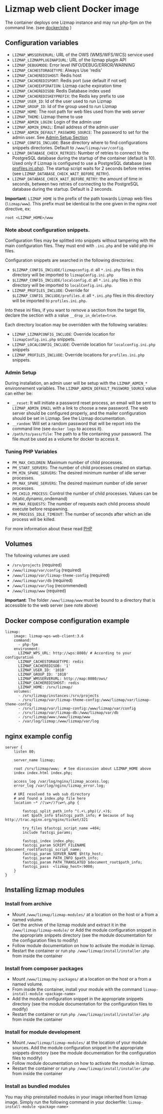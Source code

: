 # Lizmap web client Docker image

The container deploys one Lizmap instance and may run php-fpm on the command line.
(see [docker/php](https://hub.docker.com/_/php/) )


## Configuration variables

- `LIZMAP_WMSSERVERURL`: URL of the OWS (WMS/WFS/WCS) service used
- `LIZMAP_LIZMAPPLUGINAPIURL`: URL of the lizmap plugin API
- `LIZMAP_DEBUGMODE`: Error level INFO/DEBUG/ERROR/WARNING
- `LIZMAP_CACHESTORAGETYPE`: Always Use 'redis'
- `LIZMAP_CACHEREDISHOST`: Redis host
- `LIZMAP_CACHEREDISPORT`: Redis port (use default if not set)
- `LIZMAP_CACHEEXPIRATION`: Lizmap cache expiration time
- `LIZMAP_CACHEREDISDB`:  Redis Database index used
- `LIZMAP_CACHEREDISKEYPREFIX`: the Redis key prefix to use
- `LIZMAP_USER_ID`: Id of the user used to run Lizmap
- `LIZMAP_GROUP_ID`: Id of the group used to run Lizmap
- `LIZMAP_HOME`: The root path for web files used from the web server
- `LIZMAP_THEME`: Lizmap theme to use
- `LIZMAP_ADMIN_LOGIN`: Login of the admin user
- `LIZMAP_ADMIN_EMAIL`: Email address of the admin user
- `LIZMAP_ADMIN_DEFAULT_PASSWORD_SOURCE`: The password to set for the admin user. See [Admin Setup Section](#admin-setup)
- `LIZMAP_CONFIG_INCLUDE`: Base directory where to find configurations snippets directories. Default to `/www/lizmap/var/config`.
- `LIZMAP_DATABASE_CHECK_RETRIES`: Number of retries to connect to the PostgreSQL database
   during the startup of the container (default is 10). Used only if Lizmap is configured to
   use a PostgreSQL database (see [profiles.ini.php](https://docs.lizmap.com/3.5/en/install/linux.html#postgresql)).
   The startup script waits for 2 seconds before retries (see `LIZMAP_DATABASE_CHECK_WAIT_BEFORE_RETRY`).
- `LIZMAP_DATABASE_CHECK_WAIT_BEFORE_RETRY`: the amount of time in seconds, between
   two retries of connecting to the PostgreSQL database during the startup. Default is 2 seconds.

**Important**: `LIZMAP_HOME` is the prefix of the path towards Lizmap web files (`lizmap/www`). This prefix
must be identical to the one given in the nginx *root* directive, ex:
```
root <LIZMAP_HOME>/www
```

### Note about configuration snippets.

Configuration files may be splitted into snippets without tampering with the main configuration files. They must end with `.ini.php` and be valid php ini files.

Configuration snippets are  searched in the following directories:

* `$LIZMAP_CONFIG_INCLUDE/lizmapconfig.d`: all `*.ini.php` files in this directory will be imported to `lizmapConfig.ini.php`
* `$LIZMAP_CONFIG_INCLUDE/localconfig.d`: all `*.ini.php` files in this directory will be imported to `localConfig.ini.php`.
* `LIZMAP_PROFILES_INCLUDE`: Override for `$LIZMAP_CONFIG_INCLUDE/profiles.d`: all `*.ini.php` files in this directory will be imported to `profiles.ini.php`.

Into these ini files, if you want to remove a section from the target file,
declare the section with a value `__drop_in_delete=true`.

Each directory location may be overridden with the following variables:

- `LIZMAP_LIZMAPCONFIG_INCLUDE`: Override location for `lizmapConfig.ini.php` snippets.
- `LIZMAP_LOCALCONFIG_INCLUDE`: Override location for `localconfig.ini.php` snippets
- `LIZMAP_PROFILES_INCLUDE`: Override locations for  `profiles.ini.php` snippets.


### Admin Setup

During installation, an admin user will be setup with the `LIZMAP_ADMIN_*` environnement variables.
The `LIZMAP_ADMIN_DEFAULT_PASSWORD_SOURCE` value can either be:
- `__reset`: It will initiate a password reset process, an email will be sent
  to `LIZMAP_ADMIN_EMAIL` with a link to choose a new password. The web server
  should be configured properly, and the mailer configuration should be set
  in Lizmap. See the Lizmap documentation.
- `__random`: Will set a random password that will be report into the command line (see `docker logs` to access it).
- `/path/to/pass/file`: The path to a file containing your password. The file must be used as a volume for docker to access it.

### Tuning PHP Variables

- `PM_MAX_CHILDREN`: Maximum number of child processes.
- `PM_START_SERVERS`: The number of child processes created on startup.
- `PM_MIN_SPARE_SERVERS`: The desired minimum number of idle server processes.
- `PM_MAX_SPARE_SERVERS`: The desired maximum number of idle server processes.
- `PM_CHILD_PROCESS`: Control the number of child processes.  Values can be (static,dynamic,ondemand)
- `PM_MAX_REQUESTS`: The number of requests each child process should execute before respawning.
- `PM_PROCESS_IDLE_TIMEOUT`: The number of seconds after which an idle process will be killed.

For more information about these read [PHP](https://www.php.net/manual/en/install.fpm.configuration.php)

## Volumes

The following volumes are used:

- `/srv/projects` (required)
- `/www/lizmap/var/config` (required)
- `/www/lizmap/var/lizmap-theme-config` (required)
- `/www/lizmap/var/db` (required)
- `/www/lizmap/var/log` (recommended)
- `/www/lizmap/www` (required)

**Important**: The folder `/www/lizmap/www` must be bound to a directory that is accessible to the web server (see note above)

## Docker compose configuration example

```
lizmap:
    image: lizmap-wps-web-client:3.6
    command:
      - php-fpm
    environment:
      LIZMAP_WPS_URL: http://wps:8080/ # According to your configuration
      LIZMAP_CACHESTORAGETYPE: redis
      LIZMAP_CACHEREDISDB: '1'
      LIZMAP_USER_ID: '1010'
      LIZMAP_GROUP_ID: '1010'
      LIZMAP_WMSSERVERURL: http://map:8080/ows/
      LIZMAP_CACHEREDISHOST: redis
      LIZMAP_HOME: /srv/lizmap/
    volumes:
      - /srv/lizmap/instances:/srv/projects
      - /srv/lizmap/var/lizmap-theme-config:/www/lizmap/var/lizmap-theme-config
      - /srv/lizmap/var/lizmap-config:/www/lizmap/var/config
      - /srv/lizmap/var/lizmap-db:/www/lizmap/var/db
      - /srv/lizmap/www:/www/lizmap/www
      - /var/log/lizmap:/www/lizmap/var/log
```

## nginx example config

```
server {
    listen 80;

    server_name lizmap;

    root /srv/lizmap/www;  # See discussion about LIZMAP_HOME above
    index index.html index.php;

    access_log /var/log/nginx/lizmap_access.log;
    error_log /var/log/nginx/lizmap_error.log;

    # URI resolved to web sub directory
    # and found a index.php file here
    location ~* /(\w+/)?\w+\.php {

        fastcgi_split_path_info ^(.+\.php)(/.+)$;
        set $path_info $fastcgi_path_info; # because of bug http://trac.nginx.org/nginx/ticket/321

        try_files $fastcgi_script_name =404;
        include fastcgi_params;

        fastcgi_index index.php;
        fastcgi_param SCRIPT_FILENAME $document_root$fastcgi_script_name;
        fastcgi_param SERVER_NAME $http_host;
        fastcgi_param PATH_INFO $path_info;
        fastcgi_param PATH_TRANSLATED $document_root$path_info;
        fastcgi_pass  <lizmap_host>:9000;
    }
}
```

## Installing lizmap modules

### Install from archive

- Mount `/www/lizmap/lizmap-modules/` at a location on the host or a from a named volume.
- Get the archive of the lizmap module and extract it in the `/www/lizmap/lizmap-module/` or
  Add the module configuration snippet in the appropriate snippets directory (see the module documentation for  the configuration files to modify)
- Follow module documentation on how to activate the module in lizmap.
- Restart the container or run `php /www/lizmap/install/installer.php` from inside the container

### Install from composer packages

- Mount `/www/lizmap/my-packages/` at a location on the host or a from a named volume.
- From inside the container, install your module with the command `lizmap-install-module <package-name>`
- Add the module configuration snippet in the appropriate snippets directory (see the module documentation for  the configuration files to modify)
- Restart the container or run `php /www/lizmap/install/installer.php` from inside the container

### Install for module development

- Mount `/www/lizmap/lizmap-modules/` at the location of your module sources.
  Add the module configuration snippet in the appropriate snippets directory (see the module documentation for  the configuration files to modify)
- Follow module documentation on how to activate the module in lizmap.
- Restart the container or run `php /www/lizmap/install/installer.php` from inside the container

### Install as bundled modules

You may ship preinstalled modules in your image inherited from lizmap image. Simply
run the following command in your dockerfile: `lizmap-install-module <package-name>`
